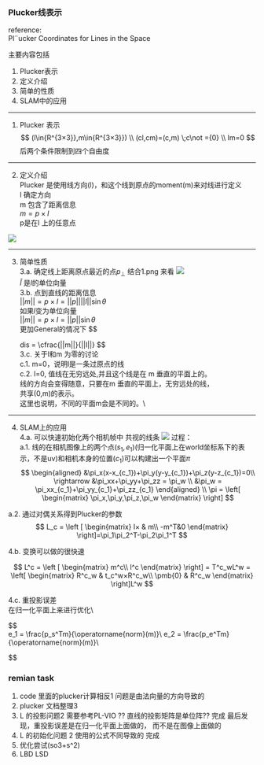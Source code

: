<!--
 * @Author: Liu Weilong
 * @Date: 2021-01-26 09:19:59
 * @LastEditors: Liu Weilong 
 * @LastEditTime: 2021-02-01 14:18:35
 * @FilePath: /3rd-test-learning/30. supplement_material/plucker_line/doc.md
 * @Description: 
-->
### Plucker线表示

reference:\
Pl¨ucker Coordinates for Lines in the Space


主要内容包括
1. Plucker表示
2. 定义介绍
3. 简单的性质
4. SLAM中的应用


-----------
1. Plucker 表示
$$
(l\in{R^{3×3}},m\in{R^{3×3}})
\\
(cl,cm)=(c,m) \;c\not ={0}
\\
lm=0
$$
后两个条件限制到四个自由度

-----
2. 定义介绍\
Plucker 是使用线方向(l)，和这个线到原点的moment(m)来对线进行定义\
l 确定方向\
m 包含了距离信息\
$m = p×l$ \
p是在l 上的任意点

![](./picture/1.png)

-----
3. 简单性质\
3.a. 确定线上距离原点最近的点$p_{\bot}$
结合1.png 来看
![](./picture/2.png)\
$\hat{l}$ 是$l$的单位向量\
3.b. 点到直线的距离信息\
$||m|| =p×l = ||p||||l||\sin{\theta}$\
如果$l$变为单位向量\
$||m|| =p×l = ||p||\sin{\theta}$\
更加General的情况下
$$

    dis = \cfrac{||m||}{||l||}
$$  
3.c. 关于l和m 为零的讨论\
c.1. m=0，说明l是一条过原点的线\
c.2. l=0, 值线在无穷远处,并且这个线是在 m 垂直的平面上的。\
     线的方向会变得随意，只要在m 垂直的平面上，无穷远处的线，\
     共享(0,m)的表示。\
     这里也说明，不同的平面m会是不同的。\

------
4. SLAM上的应用\
4.a. 可以快速初始化两个相机帧中 共视的线条
![](./picture/3.png)
过程：\
a.1. 线的在相机图像上的两个点$(s_1,e_1)$(归一化平面上在world坐标系下的表示，不是uv)和相机本身的位置$(c_1)$可以构建出一个平面$\pi$
$$
    \begin{aligned}
    &\pi_x(x-x_{c_1})+\pi_y(y-y_{c_1})+\pi_z(y-z_{c_1})=0\\
    \rightarrow &\pi_xx+\pi_yy+\pi_zz = \pi_w
    \\
    &\pi_w = \pi_xx_{c_1}+\pi_yy_{c_1}+\pi_zz_{c_1}
    \end{aligned}
    \\
    \pi = \left[
        \begin{matrix}
        \pi_x,\pi_y,\pi_z,\pi_w
        \end{matrix}
    \right]
$$

a.2. 通过对偶关系得到Plucker的参数<br>
$$
    L_c = \left [
        \begin{matrix}
        l× & m\\
        -m^T&0
        \end{matrix}
        \right]=\pi_1\pi_2^T-\pi_2\pi_1^T
$$

4.b. 变换可以做的很快速   

$$
    L^c = \left [
        \begin{matrix}
        m^c\\
        l^c
        \end{matrix}
        \right] = T^c_wL^w = 
        \left[
                \begin{matrix}
        R^c_w & t_c^w×R^c_w\\
        \pmb{0} & R^c_w
        \end{matrix}
        \right]L^w
$$

4.c. 重投影误差\
在归一化平面上来进行优化\

$$  
    e_1 =  \frac{p_s^Tm}{\operatorname{norm}(m)}\\
    e_2 =  \frac{p_e^Tm}{\operatorname{norm}(m)}\\
    


$$

### remian task
1. code 里面的plucker计算相反1   问题是由法向量的方向导致的
2. plucker 文档整理3            
3. L 的投影问题2                需要参考PL-VIO ?? 直线的投影矩阵是单位阵??  完成
                              最后发现，重投影误差是在归一化平面上面做的，
                              而不是在图像上面做的         
4. L 的初始化问题 2             使用的公式不同导致的      完成
5. 优化尝试(so3+s^2)            
6. LBD LSD 